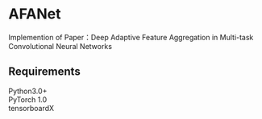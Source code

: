 # AFANet
  Implemention of Paper：Deep Adaptive Feature Aggregation in Multi-task Convolutional Neural Networks
## Requirements
  Python3.0+  
  PyTorch 1.0  
  tensorboardX  


